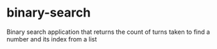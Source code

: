 # binary-search
Binary search application that returns the count of turns taken to find a number and its index from a list
